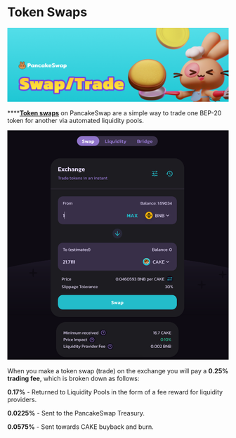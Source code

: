 # Token Swaps

![](../../.gitbook/assets/swap-trade-header.png)

****[**Token swaps**](https://exchange.pancakeswap.finance/#/swap) on PancakeSwap are a simple way to trade one BEP-20 token for another via automated liquidity pools.

![](../../.gitbook/assets/screenshot-2021-04-19-at-6.11.54-pm.png)

When you make a token swap (trade) on the exchange you will pay a **0.25% trading fee**, which is broken down as follows:

**0.17%** - Returned to Liquidity Pools in the form of a fee reward for liquidity providers.

**0.0225%** - Sent to the PancakeSwap Treasury.

**0.0575%** - Sent towards CAKE buyback and burn.
